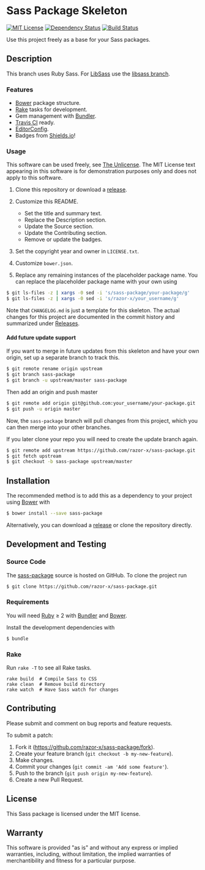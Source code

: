 # Sass Package Skeleton

<!--
[![Bower Version](https://img.shields.io/bower/v/sass-package.svg)](http://bower.io/search/?q=sass-package)
-->
[![MIT License](https://img.shields.io/badge/license-MIT-red.svg)](./LICENSE.txt)
[![Dependency Status](https://img.shields.io/gemnasium/razor-x/sass-package.svg)](https://gemnasium.com/razor-x/sass-package)
[![Build Status](https://img.shields.io/travis/razor-x/sass-package.svg)](https://travis-ci.org/razor-x/sass-package)

Use this project freely as a base for your Sass packages.

## Description

This branch uses Ruby Sass.
For [LibSass] use the [libsass branch].

[LibSass]: http://libsass.org/
[libsass branch]: https://github.com/razor-x/sass-package/tree/libsass

### Features

* [Bower] package structure.
* [Rake] tasks for development.
* Gem management with [Bundler].
* [Travis CI] ready.
* [EditorConfig].
* Badges from [Shields.io]!

[Bundler]: http://bundler.io/
[EditorConfig]: http://editorconfig.org/
[Rake]: https://github.com/jimweirich/rake
[Shields.io]: http://shields.io/
[Travis CI]: https://travis-ci.org/

### Usage

This software can be used freely, see [The Unlicense].
The MIT License text appearing in this software is for
demonstration purposes only and does not apply to this software.

1. Clone this repository or download a [release][Releases].

2. Customize this README.
   - Set the title and summary text.
   - Replace the Description section.
   - Update the Source section.
   - Update the Contributing section.
   - Remove or update the badges.

3. Set the copyright year and owner in `LICENSE.txt`.

4. Customize `bower.json`.

5. Replace any remaining instances of the placeholder package name.
   You can replace the placeholder package name with your own using

````bash
$ git ls-files -z | xargs -0 sed -i 's/sass-package/your-package/g'
$ git ls-files -z | xargs -0 sed -i 's/razor-x/your_username/g'
````

Note that `CHANGELOG.md` is just a template for this skeleton.
The actual changes for this project are documented in the commit history
and summarized under [Releases].

[Releases]: https://github.com/razor-x/sass-package/releases
[The Unlicense]: http://unlicense.org/UNLICENSE

#### Add future update support

If you want to merge in future updates from this skeleton and have your own origin,
set up a separate branch to track this.

````bash
$ git remote rename origin upstream
$ git branch sass-package
$ git branch -u upstream/master sass-package
````

Then add an origin and push master

````bash
$ git remote add origin git@github.com:your_username/your-package.git
$ git push -u origin master
````

Now, the `sass-package` branch will pull changes from this project,
which you can then merge into your other branches.

If you later clone your repo you will need to create the update branch again.

````bash
$ git remote add upstream https://github.com/razor-x/sass-package.git
$ git fetch upstream
$ git checkout -b sass-package upstream/master
````

## Installation

The recommended method is to add this as a dependency
to your project using [Bower] with

````bash
$ bower install --save sass-package
````

Alternatively, you can download a [release][Releases]
or clone the repository directly.

[Bower]: http://bower.io/

## Development and Testing

### Source Code

The [sass-package](https://github.com/razor-x/sass-package)
source is hosted on GitHub.
To clone the project run

````bash
$ git clone https://github.com/razor-x/sass-package.git
````

### Requirements

You will need [Ruby] ≥ 2 with [Bundler] and [Bower].

Install the development dependencies with

````bash
$ bundle
````

[Ruby]: https://www.ruby-lang.org/

### Rake

Run `rake -T` to see all Rake tasks.

````
rake build  # Compile Sass to CSS
rake clean  # Remove build directory
rake watch  # Have Sass watch for changes
````

## Contributing

Please submit and comment on bug reports and feature requests.

To submit a patch:

1. Fork it (https://github.com/razor-x/sass-package/fork).
2. Create your feature branch (`git checkout -b my-new-feature`).
3. Make changes.
4. Commit your changes (`git commit -am 'Add some feature'`).
5. Push to the branch (`git push origin my-new-feature`).
6. Create a new Pull Request.

## License

This Sass package is licensed under the MIT license.

## Warranty

This software is provided "as is" and without any express or
implied warranties, including, without limitation, the implied
warranties of merchantibility and fitness for a particular
purpose.
